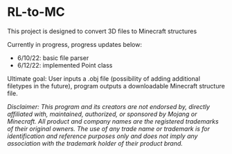 # RL-to-MC
This project is designed to convert 3D files to Minecraft structures

Currently in progress, progress updates below:

- 6/10/22: basic file parser
- 6/12/22: implemented Point class


Ultimate goal: User inputs a .obj file (possibility of adding additional filetypes in the future), program outputs a downloadable Minecraft structure file.

*Disclaimer: This program and its creators are not endorsed by, directly affiliated with, maintained, authorized, or sponsored by Mojang or Minecraft. All product and company names are the registered trademarks of their original owners. The use of any trade name or trademark is for identification and reference purposes only and does not imply any association with the trademark holder of their product brand.*
